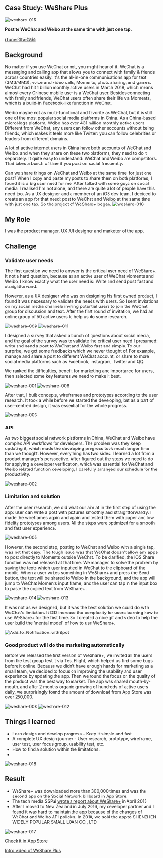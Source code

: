 ## Case Study: WeShare Plus

![weshare-015](https://i.imgur.com/FE5Epkm.jpg)

**Post to WeChat and Weibo at the same time with just one tap.**

[iTunes演示视频](http://v.youku.com/v_show/id_XMzkzMjAwMDkwMA==.html)

## Background

No matter if you use WeChat or not, you might hear of it. WeChat is a messaging and calling app that allows you to connect with family & friends across countries easily. It's the all-in-one communications app for text (SMS/MMS), voice and video calls, Moments, photo sharing, and games. WeChat had hit 1 billion monthly active users in March 2018, which means almost every Chinese mobile user is a WeChat user. Besides connecting with family and friends, WeChat users often share their life via Moments, which is a build-in Facebook-like function in WeChat.

Weibo maybe not as multi-functional and favorite as WeChat, but it is still one of the most popular social media platforms in China. As a China-based microblogs platform, Weibo has over 431 million monthly active users. Different from WeChat, any users can follow other accounts without being friends, which makes it feels more like Twitter: you can follow celebrities or leaders from different domains.

A lot of active internet users in China have both accounts of WeChat and Weibo, and when they share on these two platforms, they need to do it separately. It quite easy to understand: WeChat and Weibo are competitors. That takes a bunch of time if you post on social frequently.

Can we share things on WeChat and Weibo at the same time, for just one post? When I copy and paste my posts to share them on both platforms, I found it is a big user need for me. After talked with some guys on social media, I realised I'm not alone, and there are quite a lot of people have this need too. As a UX designer and a member of an iOS dev team, I decided to create an app for that need: post to WeChat and Weibo at the same time with just one tap. So the project of WeShare+ began.
![weshare-016](https://i.imgur.com/5UeksM9.jpg)


## My Role

I was the product manager, UX /UI designer and marketer of the app. 

## Challenge

### Validate user needs
The first question we need to answer is the critical user need of WeShare+. It not a hard question, because as an active user of WeChat Moments and Weibo, I know exactly what the user need is: Write and send post fast and straightforward. 

However, as a UX designer who was on designing his first owned product, I found it was necessary to validate the needs with users. So I sent invitations on my social media channels inviting potential users to join the WeChat group for discussion and text. After the first round of invitation, we had an online group of 50 active users to help us do some research. 

![weshare-009](https://i.imgur.com/P0radMB.jpg)
![weshare-011](https://i.imgur.com/TW3K2Zw.jpg)

I designed a survey that asked a bunch of questions about social media, and the goal of the survey was to validate the critical user need I presumed: write and send a post to WeChat and Weibo fast and simple. To our surprise, we got some feedbacks which we never thought of. For example, manage and share a post to different WeChat account, or share to more social media platforms such as Facebook, Instagram, Twitter and QQ. 

We ranked the difficulties, benefit for marketing and importance for users, then selected some key features we need to make it best.

![weshare-001](https://i.imgur.com/45mUCpE.jpg)
![weshare-006](https://i.imgur.com/dM3Lscf.jpg)

After that, I built concepts, wireframes and prototypes according to the user research. It took a while before we started the developing, but as a part of user-centred design, it was essential for the whole progress.

![weshare-003](https://i.imgur.com/OP4dvEo.jpg)

### API

As two biggest social network platforms in China, WeChat and Weibo have complex API workflows for developers. The problem was they keep updating it, which made the developing progress took much longer time than we thought. However, everything has two sides. I learned a lot from a product manager's perspective. After figured out the steps we need to do for applying a developer verification, which was essential for WeChat and Weibo related function developing, I carefully arranged our schedule for the productivity. 

![weshare-002](https://i.imgur.com/XuRQ7b7.jpg)

### Limitation and solution

After the user research, we did what our aim at in the first step of using the app: user can write a post with pictures smoothly and straightforwardly. I made the wireframes again and again and tested them with paper and low fidelity prototypes among users. All the steps were optimized for a smooth and fast user experience. 

![weshare-005](https://i.imgur.com/9j29AlR.jpg)

However, the second step, posting to WeChat and Weibo with a single tap, was not that easy. The tough issue was that WeChat doesn't allow any apps to post directly to Moments outside WeChat. To be clarified, the iOS Share function was not released at that time. We managed to solve the problem by saving the texts which user inputted in WeChat to the clipboard of the mobile. When a user writes something in WeShare+ and press the Send button, the text will be shared to Weibo in the background, and the app will jump to WeChat Moments input frame, and the user can tap in the input box to paste the copied text from WeShare+. 

![weshare-014](https://i.imgur.com/9hjx878.jpg)
![weshare-013](https://i.imgur.com/nR8IEU9.jpg)

It was not as we designed, but it was the best solution we could do with WeChat's limitation. It DID increase the complexity for users learning how to use WeShare+ for the first time. So I created a nice gif and video to help the user build the 'mental model' of how to use WeShare+.

![Add_to_Notification_withSpot](https://i.imgur.com/5bVxJgY.gif)


### Good product will do the marketing automatically

Before we released the first version of WeShare+,  we invited all the users from the test group test it via Test Flight, which helped us find some bugs before it online. Because we didn't have enough hands for marketing as a small team, we decided to focus on improving the usability and user experience by updating the app. Then we found the focus on the quality of the product was the best way to market. The app was shared mouth-by-mouth, and after 2 months organic growing of hundreds of active users daily, we surprisingly found the amount of download from App Store was over 250,000.

![weshare-008](https://i.imgur.com/D2FNLtQ.jpg)
![weshare-012](https://i.imgur.com/m1RsGap.jpg)


## Things I learned

* Lean design and develop progress - Keep it simple and fast
* A complete UX design journey - User research, prototype, wireframe, user test, user focus group, usability test, etc.
* How to find a solution within the limitations.
* 
![weshare-018](https://i.imgur.com/w6ONWVt.jpg)

## Result

* WeShare+ was downloaded more than 300,000 times and was the second app on the Social Network billboard in App Store.
* The tech media SSPai [wrote a report about WeShare+](https://sspai.com/post/28753) in April 2015
* After I moved to New Zealand in July 2016, my developer partner and I found it was hard to maintain the app because of the changes of WeChat and Weibo API policies. In 2018, we sold the app to SHENZHEN WIDELY POPULAR SMALL LOAN CO., LTD

![weshare-017](https://i.imgur.com/4Ggk0hF.jpg)

[Check it in App Store](https://itunes.apple.com/cn/app/wei-xiang+/id946806977?l=zh&mt=8)

[Intro video of WeShare Plus](https://v.youku.com/v_show/id_XMzkzMjAwMDkwMA==.html)
